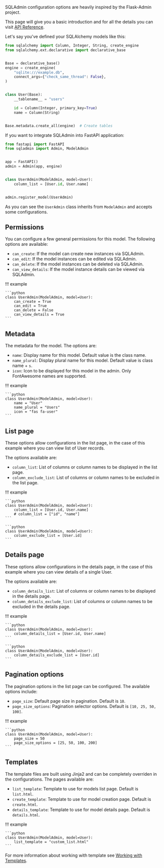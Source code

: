 SQLAdmin configuration options are heavily inspired by the Flask-Admin project.

This page will give you a basic introduction and for all the details
you can visit [API Reference](./api_reference/model_admin.md).

Let's say you've defined your SQLAlchemy models like this:

```python
from sqlalchemy import Column, Integer, String, create_engine
from sqlalchemy.ext.declarative import declarative_base


Base = declarative_base()
engine = create_engine(
    "sqlite:///example.db",
    connect_args={"check_same_thread": False},
)


class User(Base):
    __tablename__ = "users"

    id = Column(Integer, primary_key=True)
    name = Column(String)


Base.metadata.create_all(engine)  # Create tables
```

If you want to integrate SQLAdmin into FastAPI application:

```python
from fastapi import FastAPI
from sqladmin import Admin, ModelAdmin


app = FastAPI()
admin = Admin(app, engine)


class UserAdmin(ModelAdmin, model=User):
    column_list = [User.id, User.name]


admin.register_model(UserAdmin)
```

As you can see the `UserAdmin` class inherits from `ModelAdmin` and accepts some configurations.

## Permissions

You can configure a few general permissions for this model.
The following options are available:

* `can_create`: If the model can create new instances via SQLAdmin.
* `can_edit`: If the model instances can be edited via SQLAdmin.
* `can_delete`: If the model instances can be deleted via SQLAdmin.
* `can_view_details`: If the model instance details can be viewed via SQLAdmin.

!!! example

    ```python
    class UserAdmin(ModelAdmin, model=User):
        can_create = True
        can_edit = True
        can_delete = False
        can_view_details = True
    ```

## Metadata

The metadata for the model. The options are:

* `name`: Display name for this model. Default value is the class name.
* `name_plural`: Display plural name for this model. Default value is class name + `s`.
* `icon`: Icon to be displayed for this model in the admin. Only FontAwesome names are supported.

!!! example

    ```python
    class UserAdmin(ModelAdmin, model=User):
        name = "User"
        name_plural = "Users"
        icon = "fas fa-user"
    ```

## List page

These options allow configurations in the list page, in the case of this example
where you can view list of User records.

The options available are:

* `column_list`: List of columns or column names to be displayed in the list page.
* `column_exclude_list`: List of columns or column names to be excluded in the list page.

!!! example

    ```python
    class UserAdmin(ModelAdmin, model=User):
        column_list = [User.id, User.name]
        # column_list = ["id", "name"]
    ```

    ```python
    class UserAdmin(ModelAdmin, model=User):
        column_exclude_list = [User.id]
    ```

## Details page

These options allow configurations in the details page, in the case of this example
where you can view details of a single User.

The options available are:

* `column_details_list`: List of columns or column names to be displayed in the details page.
* `column_details_exclude_list`: List of columns or column names to be excluded in the details page.

!!! example

    ```python
    class UserAdmin(ModelAdmin, model=User):
        column_details_list = [User.id, User.name]
    ```

    ```python
    class UserAdmin(ModelAdmin, model=User):
        column_details_exclude_list = [User.id]
    ```

## Pagination options

The pagination options in the list page can be configured. The available options include:

* `page_size`: Default page size in pagination. Default is `10`.
* `page_size_options`: Pagination selector options. Default is `[10, 25, 50, 100]`.

!!! example

    ```python
    class UserAdmin(ModelAdmin, model=User):
        page_size = 50
        page_size_options = [25, 50, 100, 200]
    ```

## Templates

The template files are built using Jinja2 and can be completely overriden in the configurations.
The pages available are:

* `list_template`: Template to use for models list page. Default is `list.html`.
* `create_template`: Template to use for model creation page. Default is `create.html`.
* `details_template`: Template to use for model details page. Default is `details.html`.

!!! example

    ```python
    class UserAdmin(ModelAdmin, model=User):
        list_template = "custom_list.html"
    ```

For more information about working with template see [Working with Templates](./working_with_templates.md).
